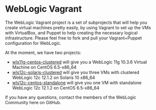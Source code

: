 WebLogic Vagrant
================

The WebLogic Vagrant project is a set of subprojects that will help you create virtual machines pretty easily, by using Vagrant to set up the VMs with VirtualBox, and Puppet to help creating the necessary logical infrastructure. Please feel free to fork and pull your Vagrant+Puppet configuration for WebLogic.

At the moment, we have two projects:

* [wls11g-centos-clustered](https://github.com/weblogic-community/weblogic-vagrant/tree/master/wls11g-centos-clustered) will give you a WebLogic 11g 10.3.6 Virtual Machine on CentOS 6.5-x86_64
* [wls12c-solaris-clustered](https://github.com/weblogic-community/weblogic-vagrant/tree/master/wls12c-solaris-clustered) will give you three VMs with clustered WebLogic 12c 12.1.2 on Solaris 10 x86_64
* [wls12c-centos-standalone](https://github.com/weblogic-community/weblogic-vagrant/tree/master/wls12c-centos-standalone) will give you one VM with standalone WebLogic 12c 12.1.2 on CentOS 6.5-x86_64

If you have any questions, contact the members of the WebLogic Community here on GitHub.
